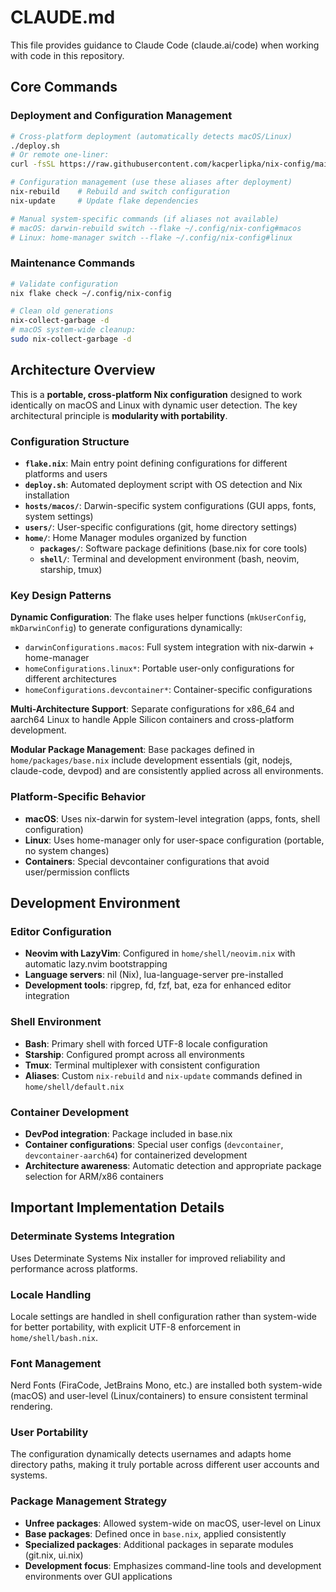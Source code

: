 # CLAUDE.md

This file provides guidance to Claude Code (claude.ai/code) when working with code in this repository.

## Core Commands

### Deployment and Configuration Management
```bash
# Cross-platform deployment (automatically detects macOS/Linux)
./deploy.sh
# Or remote one-liner:
curl -fsSL https://raw.githubusercontent.com/kacperlipka/nix-config/main/deploy.sh | bash

# Configuration management (use these aliases after deployment)
nix-rebuild    # Rebuild and switch configuration
nix-update     # Update flake dependencies

# Manual system-specific commands (if aliases not available)
# macOS: darwin-rebuild switch --flake ~/.config/nix-config#macos
# Linux: home-manager switch --flake ~/.config/nix-config#linux
```

### Maintenance Commands
```bash
# Validate configuration
nix flake check ~/.config/nix-config

# Clean old generations
nix-collect-garbage -d
# macOS system-wide cleanup:
sudo nix-collect-garbage -d
```

## Architecture Overview

This is a **portable, cross-platform Nix configuration** designed to work identically on macOS and Linux with dynamic user detection. The key architectural principle is **modularity with portability**.

### Configuration Structure
- **`flake.nix`**: Main entry point defining configurations for different platforms and users
- **`deploy.sh`**: Automated deployment script with OS detection and Nix installation
- **`hosts/macos/`**: Darwin-specific system configurations (GUI apps, fonts, system settings)
- **`users/`**: User-specific configurations (git, home directory settings)
- **`home/`**: Home Manager modules organized by function
  - **`packages/`**: Software package definitions (base.nix for core tools)
  - **`shell/`**: Terminal and development environment (bash, neovim, starship, tmux)

### Key Design Patterns

**Dynamic Configuration**: The flake uses helper functions (`mkUserConfig`, `mkDarwinConfig`) to generate configurations dynamically:
- `darwinConfigurations.macos`: Full system integration with nix-darwin + home-manager
- `homeConfigurations.linux*`: Portable user-only configurations for different architectures
- `homeConfigurations.devcontainer*`: Container-specific configurations

**Multi-Architecture Support**: Separate configurations for x86_64 and aarch64 Linux to handle Apple Silicon containers and cross-platform development.

**Modular Package Management**: Base packages defined in `home/packages/base.nix` include development essentials (git, nodejs, claude-code, devpod) and are consistently applied across all environments.

### Platform-Specific Behavior
- **macOS**: Uses nix-darwin for system-level integration (apps, fonts, shell configuration)
- **Linux**: Uses home-manager only for user-space configuration (portable, no system changes)
- **Containers**: Special devcontainer configurations that avoid user/permission conflicts

## Development Environment

### Editor Configuration
- **Neovim with LazyVim**: Configured in `home/shell/neovim.nix` with automatic lazy.nvim bootstrapping
- **Language servers**: nil (Nix), lua-language-server pre-installed
- **Development tools**: ripgrep, fd, fzf, bat, eza for enhanced editor integration

### Shell Environment
- **Bash**: Primary shell with forced UTF-8 locale configuration
- **Starship**: Configured prompt across all environments
- **Tmux**: Terminal multiplexer with consistent configuration
- **Aliases**: Custom `nix-rebuild` and `nix-update` commands defined in `home/shell/default.nix`

### Container Development
- **DevPod integration**: Package included in base.nix
- **Container configurations**: Special user configs (`devcontainer`, `devcontainer-aarch64`) for containerized development
- **Architecture awareness**: Automatic detection and appropriate package selection for ARM/x86 containers

## Important Implementation Details

### Determinate Systems Integration
Uses Determinate Systems Nix installer for improved reliability and performance across platforms.

### Locale Handling
Locale settings are handled in shell configuration rather than system-wide for better portability, with explicit UTF-8 enforcement in `home/shell/bash.nix`.

### Font Management
Nerd Fonts (FiraCode, JetBrains Mono, etc.) are installed both system-wide (macOS) and user-level (Linux/containers) to ensure consistent terminal rendering.

### User Portability
The configuration dynamically detects usernames and adapts home directory paths, making it truly portable across different user accounts and systems.

### Package Management Strategy
- **Unfree packages**: Allowed system-wide on macOS, user-level on Linux
- **Base packages**: Defined once in `base.nix`, applied consistently
- **Specialized packages**: Additional packages in separate modules (git.nix, ui.nix)
- **Development focus**: Emphasizes command-line tools and development environments over GUI applications